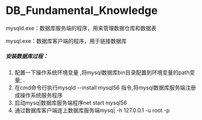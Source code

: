 # DB_Fundamental_Knowledge

mysqld.exe：数据库服务端的程序，用来管理数据仓库和数据表

mysql.exe：数据库客户端的程序，用于链接数据库



##### 安装数据库过程：

1. 配置一下操作系统环境变量 ,将mysql数据库bin目录配置到环境变量的path变量; .
2. 在cmd命令行执行mysqld --install mysqI56 指令,将mysql数据库服务端注册成操作系统服务程序
3. 启动mysq|数据库服务端程序net start mysql56
4. 通过数据库客户端连上数据库服务端mysq| -h 127.0.0.1 -u root -p

